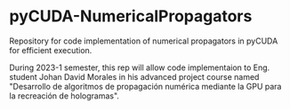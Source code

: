 # pyCUDA-NumericalPropagators
Repository for code implementation of numerical propagators in pyCUDA for efficient execution.

During 2023-1 semester, this rep will allow code implementaion to Eng. student Johan David Morales in his advanced project course named "Desarrollo de algoritmos de propagación numérica mediante la GPU para la recreación de hologramas".
